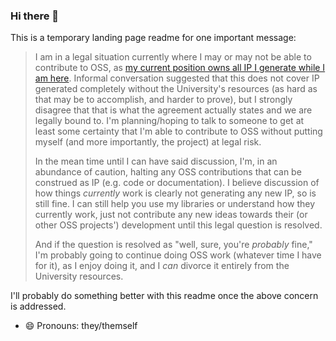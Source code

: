 ### Hi there 👋

This is a temporary landing page readme for one important message:

> I am in a legal situation currently where I may or may not be able to contribute to OSS, as
> [my current position owns all IP I generate while I am here](https://twitter.com/CAD97_/status/1296118208034996224?s=20).
> Informal conversation suggested that this does not cover IP generated completely without the University's resources
> (as hard as that may be to accomplish, and harder to prove), but I strongly disagree that that is what the agreement
> actually states and we are legally bound to. I'm planning/hoping to talk to someone to get at least some certainty
> that I'm able to contribute to OSS without putting myself (and more importantly, the project) at legal risk.
>
> In the mean time until I can have said discussion, I'm, in an abundance of caution, halting any OSS contributions
> that can be construed as IP (e.g. code or documentation). I believe discussion of how things _currently_ work is
> clearly not generating any new IP, so is still fine. I can still help you use my libraries or understand how they
> currently work, just not contribute any new ideas towards their (or other OSS projects') development until this
> legal question is resolved.
>
> And if the question is resolved as "well, sure, you're _probably_ fine," I'm probably going to continue doing OSS work
> (whatever time I have for it), as I enjoy doing it, and I _can_ divorce it entirely from the University resources.

I'll probably do something better with this readme once the above concern is addressed.

<!--
**CAD97/CAD97** is a ✨ _special_ ✨ repository because its `README.md` (this file) appears on your GitHub profile.

Here are some ideas to get you started:

- 🔭 I’m currently working on ...
- 🌱 I’m currently learning ...
- 👯 I’m looking to collaborate on ...
- 🤔 I’m looking for help with ...
- 💬 Ask me about ...
- 📫 How to reach me: ...
-->
- 😄 Pronouns: they/themself
<!--
- ⚡ Fun fact: ...
-->
